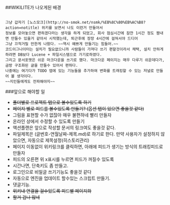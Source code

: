 

##WIKILITE가 나오게된 배경

<code>
그냥 갑자기 [노스모크](http://no-smok.net/nsmk/%EB%8C%80%EB%AC%B8?action=notitle) 위키를 보면서 나도 이런거 만들어서
정보를 모아놓으면 편하겠다라는 생각을 하게 되었고, 회사 점심시간에 잠깐 1시간 정도 짬내면 만들수 있을거 같아서 시작했는데, 퇴근후에 장장 4시간에 걸쳐서야 드디어 
그냥 끄적거릴 만한게 나왔다. ~~역시 예쁘게 만들기는 힘들어.~~
코드이그나이터는 설치가 필요없으니까 사람들이 가져다 쓰기 편할것이라서 채택, 설치 안하게 하려면 DB보다 Lucene + 파일시스템으로 가기로하였다. 
그리고 문서포맷은 쉬운 마크다운을 쓰기로 했다. 마크다운 페이지는 매우 다루기 쉬운데다가, 금방 구조화된 글을 만들수 있어서 편하다.
나중에는 여기다가 TODO 앱에 있는 기능들을 추가하여 변화를 트래킹할 수 있는 저널로 만들어 볼 생각이다.
~~지인들에게도 전파해야지~~
</code>

###앞으로 해야할 일

 * ~~폴더별로 프로젝트 탭으로 볼수있도록 하기~~
 * ~~페이지 별로 피드를 볼수있도록 만들기? (옵션 탭이 있으면 좋을것 같다)~~
 * 그림을 표현할 수가 없잖아 매우 불편하네 빨리 만들자
 * 온라인 상에서 수정할 수 있도록 만들기 
 * 액션플랜은 앞으로 작성할 문서의 링크여도 좋을것 같다.
 * 파일제목은 (글번호-연월날짜-제목.md)로 하기로 한다. 만약 사용자가 설정하지 않았으면, 자동으로 제목설정(히스토리관리)
 * 페이지 이동없이 위키링크를 클릭하면, 아래에 피드가 생기는 방식의 트래킹피드로 만들자
 * 피드의 오른편 위 x표시를 누르면 피드가 꺼질수 있도록
 * 시간나면, 단축키도 좀 만들고.
 * 로그인으로 비밀글 쓰기기능도 좋을것 같다
 * 자동으로 엔진을 업데이트 할수있는 스크립트 만들기.
 * 댓글기능.
 * ~~위키내 연결을 걸수있도록 피드별 페이지화~~
 * ~~할거 겁나 많네~~

